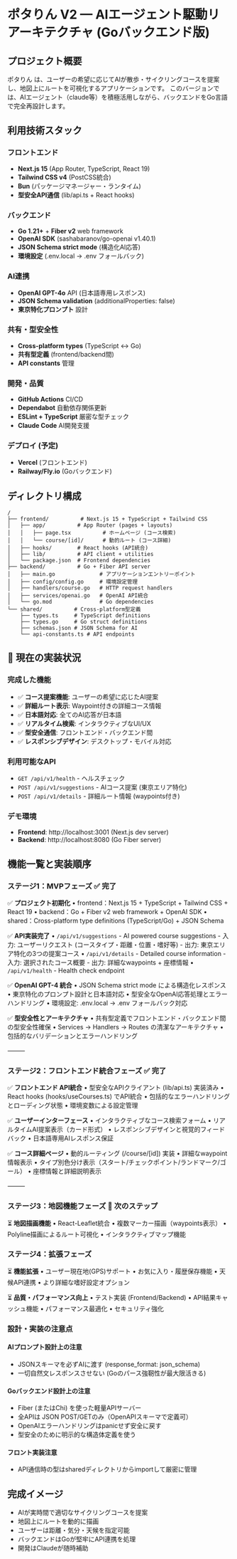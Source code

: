 # ポタりん V2 — AIエージェント駆動リアーキテクチャ (Goバックエンド版)

## プロジェクト概要

ポタりん は、ユーザーの希望に応じてAIが散歩・サイクリングコースを提案し、地図上にルートを可視化するアプリケーションです。
このバージョンでは、AIエージェント（claude等）を積極活用しながら、バックエンドをGo言語で完全再設計します。

## 利用技術スタック

### フロントエンド
- **Next.js 15** (App Router, TypeScript, React 19)
- **Tailwind CSS v4** (PostCSS統合)
- **Bun** (パッケージマネージャー・ランタイム)
- **型安全API通信** (lib/api.ts + React hooks)

### バックエンド
- **Go 1.21+** + **Fiber v2** web framework
- **OpenAI SDK** (sashabaranov/go-openai v1.40.1)
- **JSON Schema strict mode** (構造化AI応答)
- **環境設定** (.env.local → .env フォールバック)

### AI連携
- **OpenAI GPT-4o** API (日本語専用レスポンス)
- **JSON Schema validation** (additionalProperties: false)
- **東京特化プロンプト** 設計

### 共有・型安全性
- **Cross-platform types** (TypeScript ↔ Go)
- **共有型定義** (frontend/backend間)
- **API constants** 管理

### 開発・品質
- **GitHub Actions** CI/CD
- **Dependabot** 自動依存関係更新
- **ESLint + TypeScript** 厳密な型チェック
- **Claude Code** AI開発支援

### デプロイ (予定)
- **Vercel** (フロントエンド)
- **Railway/Fly.io** (Goバックエンド)

## ディレクトリ構成

```
/
├── frontend/          # Next.js 15 + TypeScript + Tailwind CSS
│   ├── app/          # App Router (pages + layouts)
│   │   ├── page.tsx          # ホームページ (コース検索)
│   │   └── course/[id]/      # 動的ルート (コース詳細)
│   ├── hooks/        # React hooks (API統合)
│   ├── lib/          # API client + utilities
│   └── package.json  # Frontend dependencies
├── backend/          # Go + Fiber API server
│   ├── main.go              # アプリケーションエントリーポイント
│   ├── config/config.go     # 環境設定管理
│   ├── handlers/course.go   # HTTP request handlers
│   ├── services/openai.go   # OpenAI API統合
│   └── go.mod               # Go dependencies
└── shared/          # Cross-platform型定義
    ├── types.ts     # TypeScript definitions
    ├── types.go     # Go struct definitions
    ├── schemas.json # JSON Schema for AI
    └── api-constants.ts # API endpoints
```

## 🚀 現在の実装状況

### 完成した機能
- ✅ **コース提案機能**: ユーザーの希望に応じたAI提案
- ✅ **詳細ルート表示**: Waypoint付きの詳細コース情報
- ✅ **日本語対応**: 全てのAI応答が日本語
- ✅ **リアルタイム検索**: インタラクティブなUI/UX
- ✅ **型安全通信**: フロントエンド・バックエンド間
- ✅ **レスポンシブデザイン**: デスクトップ・モバイル対応

### 利用可能なAPI
- `GET /api/v1/health` - ヘルスチェック
- `POST /api/v1/suggestions` - AIコース提案 (東京エリア特化)
- `POST /api/v1/details` - 詳細ルート情報 (waypoints付き)

### デモ環境
- **Frontend**: http://localhost:3001 (Next.js dev server)
- **Backend**: http://localhost:8080 (Go Fiber server)

## 機能一覧と実装順序

### ステージ1：MVPフェーズ ✅ 完了

✅ **プロジェクト初期化**
	•	frontend：Next.js 15 + TypeScript + Tailwind CSS + React 19
	•	backend：Go + Fiber v2 web framework + OpenAI SDK
	•	shared：Cross-platform type definitions (TypeScript/Go) + JSON Schema

✅ **API実装完了**
	•	`/api/v1/suggestions` - AI powered course suggestions
		- 入力: ユーザーリクエスト (コースタイプ・距離・位置・嗜好等)
		- 出力: 東京エリア特化の3つの提案コース
	•	`/api/v1/details` - Detailed course information
		- 入力: 選択されたコース概要
		- 出力: 詳細なwaypoints + 座標情報
	•	`/api/v1/health` - Health check endpoint

✅ **OpenAI GPT-4 統合**
	•	JSON Schema strict mode による構造化レスポンス
	•	東京特化のプロンプト設計と日本語対応
	•	型安全なOpenAI応答処理とエラーハンドリング
	•	環境設定: .env.local → .env フォールバック対応

✅ **型安全性とアーキテクチャ**
	•	共有型定義でフロントエンド・バックエンド間の型安全性確保
	•	Services → Handlers → Routes の清潔なアーキテクチャ
	•	包括的なバリデーションとエラーハンドリング

⸻

### ステージ2：フロントエンド統合フェーズ ✅ 完了

✅ **フロントエンド API統合**
	•	型安全なAPIクライアント (lib/api.ts) 実装済み
	•	React hooks (hooks/useCourses.ts) でAPI統合
	•	包括的なエラーハンドリングとローディング状態
	•	環境変数による設定管理

✅ **ユーザーインターフェース**
	•	インタラクティブなコース検索フォーム
	•	リアルタイムAI提案表示（カード形式）
	•	レスポンシブデザインと視覚的フィードバック
	•	日本語専用AIレスポンス保証

✅ **コース詳細ページ**
	•	動的ルーティング (/course/[id]) 実装
	•	詳細なwaypoint情報表示
	•	タイプ別色分け表示（スタート/チェックポイント/ランドマーク/ゴール）
	•	座標情報と詳細説明表示

⸻

### ステージ3：地図機能フェーズ 🚧 次のステップ

⏳ **地図描画機能**
	•	React-Leaflet統合
	•	複数マーカー描画（waypoints表示）
	•	Polyline描画によるルート可視化
	•	インタラクティブマップ機能

### ステージ4：拡張フェーズ

⏳ **機能拡張**
	•	ユーザー現在地(GPS)サポート
	•	お気に入り・履歴保存機能
	•	天候API連携
	•	より詳細な嗜好設定オプション

⏳ **品質・パフォーマンス向上**
	•	テスト実装 (Frontend/Backend)
	•	API結果キャッシュ機能
	•	パフォーマンス最適化
	•	セキュリティ強化

### 設計・実装の注意点

#### AIプロンプト設計上の注意
-	JSONスキーマを必ずAIに渡す (response_format: json_schema)
-	一切自然文レスポンスさせない (Goのパース強靭性が最大限活きる)

#### Goバックエンド設計上の注意
-	Fiber (またはChi) を使った軽量APIサーバー
-	全APIは JSON POST/GETのみ（OpenAPIスキーマで定義可）
-	OpenAIエラーハンドリングはpanicせず安全に戻す
-	型安全のために明示的な構造体定義を使う

#### フロント実装注意
-	API通信時の型はsharedディレクトリからimportして厳密に管理

## 完成イメージ
-	AIが実時間で適切なサイクリングコースを提案
-	地図上にルートを動的に描画
-	ユーザーは距離・気分・天候を指定可能
-	バックエンドはGoが堅牢にAPI連携を処理
-	開発はClaudeが随時補助